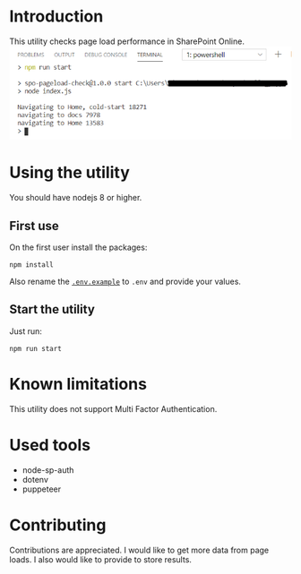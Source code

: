 # Introduction

This utility checks page load performance in SharePoint Online.
![spo-pageload-checker-v1.0.0](images/spo-pageload-check-v1.0.0.png)

# Using the utility

You should have nodejs 8 or higher.

## First use

On the first user install the packages:

```
npm install
```

Also rename the [`.env.example`](.env.example) to `.env` and provide your values.

## Start the utility

Just run:

```
npm run start
```

# Known limitations

This utility does not support Multi Factor Authentication.

# Used tools

- node-sp-auth
- dotenv
- puppeteer

# Contributing

Contributions are appreciated. I would like to get more data from page loads. I also would like to provide to store results.
